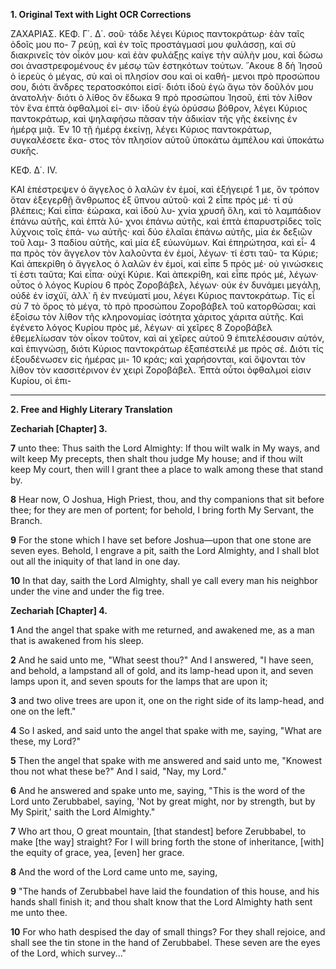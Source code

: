 **1. Original Text with Light OCR Corrections**

ZAXAPIAΣ. ΚΕΦ. Γ΄. Δ΄.
σοῦ· τάδε λέγει Κύριος παντοκράτωρ· ἐὰν ταῖς ὁδοῖς μου πο- 7
ρεύῃ, καὶ ἐν τοῖς προστάγμασί μου φυλάσσῃ, καὶ σὺ διακρινεῖς
τὸν οἶκόν μου· καὶ ἐὰν φυλάξῃς καίγε τὴν αὐλὴν μου, καὶ δώσω
σοι ἀναστρεφομένους ἐν μέσῳ τῶν ἑστηκότων τούτων. ῎Ακουε 8
δὴ Ἰησοῦ ὁ ἱερεὺς ὁ μέγας, σὺ καὶ οἱ πλησίον σου καὶ οἱ καθή-
μενοι πρὸ προσώπου σου, διότι ἄνδρες τερατοσκόποι εἰσί· διότι
ἰδοὺ ἐγὼ ἄγω τὸν δοῦλόν μου ἀνατολήν· διότι ὁ λίθος ὃν ἔδωκα 9
πρὸ προσώπου Ἰησοῦ, ἐπὶ τὸν λίθον τὸν ἕνα ἑπτὰ ὀφθαλμοί εἰ-
σιν· ἰδοὺ ἐγὼ ὀρύσσω βόθρον, λέγει Κύριος παντοκράτωρ, καὶ
ψηλαφήσω πᾶσαν τὴν ἀδικίαν τῆς γῆς ἐκείνης ἐν ἡμέρᾳ μιᾷ. Ἐν 10
τῇ ἡμέρᾳ ἐκείνῃ, λέγει Κύριος παντοκράτωρ, συγκαλέσετε ἕκα-
στος τὸν πλησίον αὐτοῦ ὑποκάτω ἀμπέλου καὶ ὑποκάτω συκῆς.

ΚΕΦ. Δ΄. IV.

ΚΑΙ ἐπέστρεψεν ὁ ἄγγελος ὁ λαλῶν ἐν ἐμοί, καὶ ἐξήγειρέ 1
με, ὃν τρόπον ὅταν ἐξεγερθῇ ἄνθρωπος ἐξ ὕπνου αὐτοῦ· καὶ 2
εἶπε πρός μέ· τί σὺ βλέπεις; Καὶ εἶπα· ἑώρακα, καὶ ἰδοὺ λυ-
χνία χρυσῆ ὅλη, καὶ τὸ λαμπάδιον ἐπάνω αὐτῆς, καὶ ἑπτὰ λύ-
χνοι ἐπάνω αὐτῆς, καὶ ἑπτὰ ἐπαρυστρίδες τοῖς λύχνοις τοῖς ἐπά-
νω αὐτῆς· καὶ δύο ἐλαῖαι ἐπάνω αὐτῆς, μία ἐκ δεξιῶν τοῦ λαμ- 3
παδίου αὐτῆς, καὶ μία ἐξ εὐωνύμων. Καὶ ἐπηρώτησα, καὶ εἶ- 4
πα πρὸς τὸν ἄγγελον τὸν λαλοῦντα ἐν ἐμοί, λέγων· τί ἐστι ταῦ-
τα Κύριε; Καὶ ἀπεκρίθη ὁ ἄγγελος ὁ λαλῶν ἐν ἐμοί, καὶ εἶπε 5
πρός μέ· οὐ γινώσκεις τί ἐστι ταῦτα; Καὶ εἶπα· οὐχί Κύριε.
Καὶ ἀπεκρίθη, καὶ εἶπε πρός μέ, λέγων· οὗτος ὁ λόγος Κυρίου 6
πρὸς Ζοροβάβελ, λέγων· οὐκ ἐν δυνάμει μεγάλῃ, οὐδὲ ἐν ἰσχύϊ,
ἀλλ᾽ ἢ ἐν πνεύματί μου, λέγει Κύριος παντοκράτωρ. Τίς εἶ σὺ 7
τὸ ὄρος τὸ μέγα, τὸ πρὸ προσώπου Ζοροβάβελ τοῦ κατορθῶσαι;
καὶ ἐξοίσω τὸν λίθον τῆς κληρονομίας ἰσότητα χάριτος χάριτα
αὐτῆς. Καὶ ἐγένετο λόγος Κυρίου πρὸς μέ, λέγων· αἱ χεῖρες 8
Ζοροβάβελ ἐθεμελίωσαν τὸν οἶκον τοῦτον, καὶ αἱ χεῖρες αὐτοῦ 9
ἐπιτελέσουσιν αὐτόν, καὶ ἐπιγνώσῃ, διότι Κύριος παντοκράτωρ
ἐξαπέστειλέ με πρὸς σέ. Διότι τίς ἐξουδένωσεν εἰς ἡμέρας μι- 10
κράς; καὶ χαρήσονται, καὶ ὄψονται τὸν λίθον τὸν κασσιτέρινον
ἐν χειρὶ Ζοροβάβελ. Ἑπτὰ οὗτοι ὀφθαλμοί εἰσιν Κυρίου, οἱ ἐπι-

---

**2. Free and Highly Literary Translation**

**Zechariah [Chapter] 3.**

**7** unto thee: Thus saith the Lord Almighty: If thou wilt walk in My ways, and wilt keep My precepts, then shalt thou judge My house; and if thou wilt keep My court, then will I grant thee a place to walk among these that stand by.

**8** Hear now, O Joshua, High Priest, thou, and thy companions that sit before thee; for they are men of portent; for behold, I bring forth My Servant, the Branch.

**9** For the stone which I have set before Joshua—upon that one stone are seven eyes. Behold, I engrave a pit, saith the Lord Almighty, and I shall blot out all the iniquity of that land in one day.

**10** In that day, saith the Lord Almighty, shall ye call every man his neighbor under the vine and under the fig tree.

**Zechariah [Chapter] 4.**

**1** And the angel that spake with me returned, and awakened me, as a man that is awakened from his sleep.

**2** And he said unto me, "What seest thou?" And I answered, "I have seen, and behold, a lampstand all of gold, and its lamp-head upon it, and seven lamps upon it, and seven spouts for the lamps that are upon it;

**3** and two olive trees are upon it, one on the right side of its lamp-head, and one on the left."

**4** So I asked, and said unto the angel that spake with me, saying, "What are these, my Lord?"

**5** Then the angel that spake with me answered and said unto me, "Knowest thou not what these be?" And I said, "Nay, my Lord."

**6** And he answered and spake unto me, saying, "This is the word of the Lord unto Zerubbabel, saying, 'Not by great might, nor by strength, but by My Spirit,' saith the Lord Almighty."

**7** Who art thou, O great mountain, [that standest] before Zerubbabel, to make [the way] straight? For I will bring forth the stone of inheritance, [with] the equity of grace, yea, [even] her grace.

**8** And the word of the Lord came unto me, saying,

**9** "The hands of Zerubbabel have laid the foundation of this house, and his hands shall finish it; and thou shalt know that the Lord Almighty hath sent me unto thee.

**10** For who hath despised the day of small things? For they shall rejoice, and shall see the tin stone in the hand of Zerubbabel. These seven are the eyes of the Lord, which survey..."